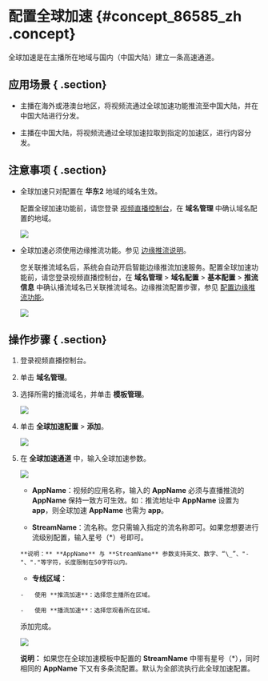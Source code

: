 # 配置全球加速 {#concept_86585_zh .concept}

全球加速是在主播所在地域与国内（中国大陆）建立一条高速通道。

## 应用场景 { .section}

-   主播在海外或港澳台地区，将视频流通过全球加速功能推流至中国大陆，并在中国大陆进行分发。

-   主播在中国大陆，将视频流通过全球加速拉取到指定的加速区，进行内容分发。


## 注意事项 { .section}

-   全球加速只对配置在 **华东2** 地域的域名生效。

    配置全球加速功能前，请您登录 [视频直播控制台](https://live.console.aliyun.com/#/overview)，在 **域名管理** 中确认域名配置的地域。

    ![](http://static-aliyun-doc.oss-cn-hangzhou.aliyuncs.com/assets/img/20697/154269533221681_zh-CN.png)

-   全球加速必须使用边缘推流功能。参见 [边缘推流说明](../../../../cn.zh-CN/产品简介/边缘推流.md#)。

    您关联推流域名后，系统会自动开启智能边缘推流加速服务。配置全球加速功能前，请您登录视频直播控制台，在 **域名管理** \> **域名配置** \> **基本配置** \> **推流信息** 中确认播流域名已关联推流域名。边缘推流配置步骤，参见 [配置边缘推流功能](cn.zh-CN/用户指南/推播流配置/配置边缘推流.md#)。

    ![](http://static-aliyun-doc.oss-cn-hangzhou.aliyuncs.com/assets/img/20697/154269533221682_zh-CN.png)


## 操作步骤 { .section}

1.  登录视频直播控制台。
2.  单击 **域名管理**。
3.  选择所需的播流域名，并单击 **模板管理**。

    ![](http://static-aliyun-doc.oss-cn-hangzhou.aliyuncs.com/assets/img/20697/154269533221683_zh-CN.png)

4.  单击 **全球加速配置** \> **添加**。

    ![](http://static-aliyun-doc.oss-cn-hangzhou.aliyuncs.com/assets/img/20697/154269533221684_zh-CN.png)

5.  在 **全球加速通道** 中，输入全球加速参数。

    ![](http://static-aliyun-doc.oss-cn-hangzhou.aliyuncs.com/assets/img/20697/154269533321685_zh-CN.png)

    -    **AppName**：视频的应用名称，输入的 **AppName** 必须与直播推流的 **AppName** 保持一致方可生效。如：推流地址中 **AppName** 设置为 **app**，则全球加速 **AppName** 也需为 **app**。

    -    **StreamName**：流名称。您只需输入指定的流名称即可。如果您想要进行流级别配置，输入星号（\*）号即可。

        **说明：** **AppName** 与 **StreamName** 参数支持英文、数字、“\_”、"-"、"."等字符，长度限制在50字符以内。

    -    **专线区域**：

        -   使用 **推流加速**：选择您主播所在区域。

        -   使用 **播流加速**：选择您观看所在区域。

    添加完成。

    ![](http://static-aliyun-doc.oss-cn-hangzhou.aliyuncs.com/assets/img/20697/154269533321686_zh-CN.png)

    **说明：** 如果您在全球加速模板中配置的 **StreamName** 中带有星号（\*），同时相同的 **AppName** 下又有多条流配置。默认为全部流执行此全球加速配置。


